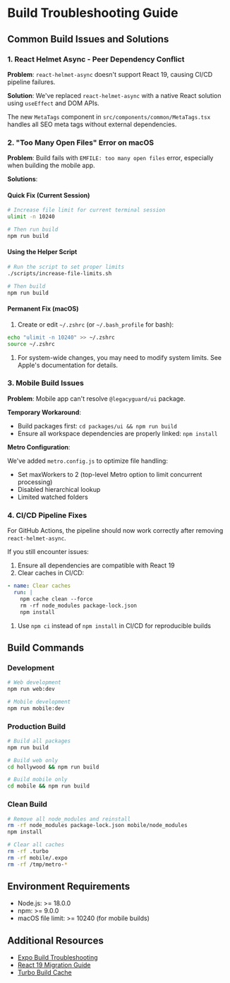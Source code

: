 # Build Troubleshooting Guide

## Common Build Issues and Solutions

### 1. React Helmet Async - Peer Dependency Conflict

**Problem**: `react-helmet-async` doesn't support React 19, causing CI/CD pipeline failures.

**Solution**: We've replaced `react-helmet-async` with a native React solution using `useEffect` and DOM APIs.

The new `MetaTags` component in `src/components/common/MetaTags.tsx` handles all SEO meta tags without external dependencies.

### 2. "Too Many Open Files" Error on macOS

**Problem**: Build fails with `EMFILE: too many open files` error, especially when building the mobile app.

**Solutions**:

#### Quick Fix (Current Session)

```bash
# Increase file limit for current terminal session
ulimit -n 10240

# Then run build
npm run build
```

#### Using the Helper Script

```bash
# Run the script to set proper limits
./scripts/increase-file-limits.sh

# Then build
npm run build
```

#### Permanent Fix (macOS)

1. Create or edit `~/.zshrc` (or `~/.bash_profile` for bash):

```bash
echo "ulimit -n 10240" >> ~/.zshrc
source ~/.zshrc
```

1. For system-wide changes, you may need to modify system limits. See Apple's documentation for details.

### 3. Mobile Build Issues

**Problem**: Mobile app can't resolve `@legacyguard/ui` package.

**Temporary Workaround**:

- Build packages first: `cd packages/ui && npm run build`
- Ensure all workspace dependencies are properly linked: `npm install`

**Metro Configuration**:

We've added `metro.config.js` to optimize file handling:

- Set maxWorkers to 2 (top-level Metro option to limit concurrent processing)
- Disabled hierarchical lookup
- Limited watched folders

### 4. CI/CD Pipeline Fixes

For GitHub Actions, the pipeline should now work correctly after removing `react-helmet-async`.

If you still encounter issues:

1. Ensure all dependencies are compatible with React 19
1. Clear caches in CI/CD:

```yaml
- name: Clear caches
  run: |
    npm cache clean --force
    rm -rf node_modules package-lock.json
    npm install
```

1. Use `npm ci` instead of `npm install` in CI/CD for reproducible builds

## Build Commands

### Development

```bash
# Web development
npm run web:dev

# Mobile development
npm run mobile:dev
```

### Production Build

```bash
# Build all packages
npm run build

# Build web only
cd hollywood && npm run build

# Build mobile only
cd mobile && npm run build
```

### Clean Build

```bash
# Remove all node_modules and reinstall
rm -rf node_modules package-lock.json mobile/node_modules
npm install

# Clear all caches
rm -rf .turbo
rm -rf mobile/.expo
rm -rf /tmp/metro-*
```

## Environment Requirements

- Node.js: >= 18.0.0
- npm: >= 9.0.0
- macOS file limit: >= 10240 (for mobile builds)

## Additional Resources

- [Expo Build Troubleshooting](https://docs.expo.dev/troubleshooting/build-errors/)
- [React 19 Migration Guide](https://react.dev/blog/2024/04/25/react-19)
- [Turbo Build Cache](https://turbo.build/repo/docs/core-concepts/caching)
